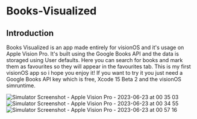 # Books-Visualized

## Introduction
Books Visualized is an app made entirely for visionOS and it's usage on Apple Vision Pro. It's built using the Google Books API and the data is storaged using User defaults.
Here you can search for books and mark them as favourites so they will appear in the favourites tab. This is my first visionOS app so i hope you enjoy it!
If you want to try it you just need a Google Books API key which is free, Xcode 15 Beta 2 and the visionOS simruntime.

![Simulator Screenshot - Apple Vision Pro - 2023-06-23 at 00 35 03](https://github.com/AdrianZzito/Books-Visualized/assets/54941915/e2a60cc6-b551-4ba1-b4a6-8f784c2e7bb9)
![Simulator Screenshot - Apple Vision Pro - 2023-06-23 at 00 34 55](https://github.com/AdrianZzito/Books-Visualized/assets/54941915/86100b99-6426-45fb-ae61-7dc99640561c)
![Simulator Screenshot - Apple Vision Pro - 2023-06-23 at 00 57 16](https://github.com/AdrianZzito/Books-Visualized/assets/54941915/2636fd2c-8d2a-418d-abc7-fda8a1977966)
